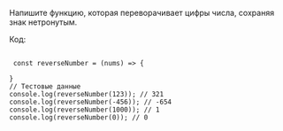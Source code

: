 Напишите функцию, которая переворачивает цифры числа, сохраняя знак нетронутым.


Код:

 ```
 
  const reverseNumber = (nums) => {
    
 }
// Тестовые данные
console.log(reverseNumber(123)); // 321
console.log(reverseNumber(-456)); // -654
console.log(reverseNumber(1000)); // 1
console.log(reverseNumber(0)); // 0
 ```







